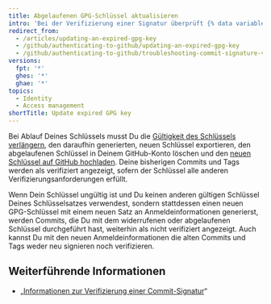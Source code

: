 ```yaml
---
title: Abgelaufenen GPG-Schlüssel aktualisieren
intro: 'Bei der Verifizierung einer Signatur überprüft {% data variables.product.product_name %}, ob der Schlüssel widerrufen wurde oder abgelaufen ist. Bei Widerruf oder Ablauf des Signaturschlüssels kann {% data variables.product.product_name %} Ihre Signaturen nicht verifizieren. Wenn Dein Schlüssel widerrufen wurde, verwende den primären Schlüssel oder einen anderen, nicht widerrufenen Schlüssel zum signieren Deiner Commits.'
redirect_from:
  - /articles/updating-an-expired-gpg-key
  - /github/authenticating-to-github/updating-an-expired-gpg-key
  - /github/authenticating-to-github/troubleshooting-commit-signature-verification/updating-an-expired-gpg-key
versions:
  fpt: '*'
  ghes: '*'
  ghae: '*'
topics:
  - Identity
  - Access management
shortTitle: Update expired GPG key
---
```


Bei Ablauf Deines Schlüssels musst Du die [Gültigkeit des Schlüssels verlängern](https://www.gnupg.org/gph/en/manual/c235.html#AEN328), den daraufhin generierten, neuen Schlüssel exportieren, den abgelaufenen Schlüssel in Deinem GitHub-Konto löschen und den [neuen Schlüssel auf GitHub hochladen](/articles/adding-a-new-gpg-key-to-your-github-account/). Deine bisherigen Commits und Tags werden als verifiziert angezeigt, sofern der Schlüssel alle anderen Verifizierungsanforderungen erfüllt.

Wenn Dein Schlüssel ungültig ist und Du keinen anderen gültigen Schlüssel Deines Schlüsselsatzes verwendest, sondern stattdessen einen neuen GPG-Schlüssel mit einem neuen Satz an Anmeldeinformationen generierst, werden Commits, die Du mit dem widerrufenen oder abgelaufenen Schlüssel durchgeführt hast, weiterhin als nicht verifiziert angezeigt. Auch kannst Du mit den neuen Anmeldeinformationen die alten Commits und Tags weder neu signieren noch verifizieren.

## Weiterführende Informationen

- „[Informationen zur Verifizierung einer Commit-Signatur](/articles/about-commit-signature-verification)“
